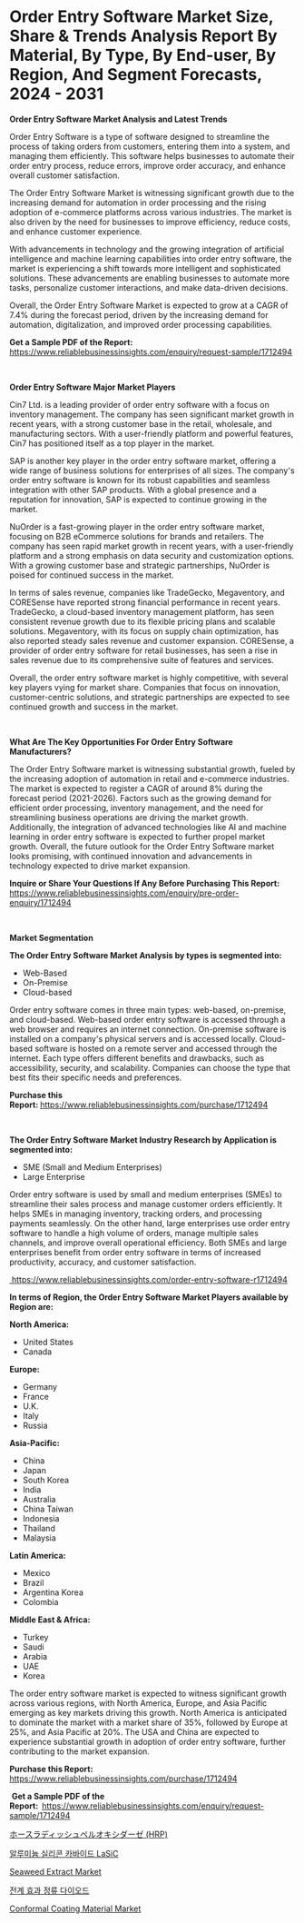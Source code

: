 <p><h1>Order Entry Software Market Size, Share & Trends Analysis Report By Material, By Type, By End-user, By Region, And Segment Forecasts, 2024 - 2031</h1></p><p><strong>Order Entry Software Market Analysis and Latest Trends</strong></p>
<p><p>Order Entry Software is a type of software designed to streamline the process of taking orders from customers, entering them into a system, and managing them efficiently. This software helps businesses to automate their order entry process, reduce errors, improve order accuracy, and enhance overall customer satisfaction.</p><p>The Order Entry Software Market is witnessing significant growth due to the increasing demand for automation in order processing and the rising adoption of e-commerce platforms across various industries. The market is also driven by the need for businesses to improve efficiency, reduce costs, and enhance customer experience.</p><p>With advancements in technology and the growing integration of artificial intelligence and machine learning capabilities into order entry software, the market is experiencing a shift towards more intelligent and sophisticated solutions. These advancements are enabling businesses to automate more tasks, personalize customer interactions, and make data-driven decisions.</p><p>Overall, the Order Entry Software Market is expected to grow at a CAGR of 7.4% during the forecast period, driven by the increasing demand for automation, digitalization, and improved order processing capabilities.</p></p>
<p><strong>Get a Sample PDF of the Report:&nbsp;</strong> <a href="https://www.reliablebusinessinsights.com/enquiry/request-sample/1712494">https://www.reliablebusinessinsights.com/enquiry/request-sample/1712494</a></p>
<p>&nbsp;</p>
<p><strong>Order Entry Software Major Market Players</strong></p>
<p><p>Cin7 Ltd. is a leading provider of order entry software with a focus on inventory management. The company has seen significant market growth in recent years, with a strong customer base in the retail, wholesale, and manufacturing sectors. With a user-friendly platform and powerful features, Cin7 has positioned itself as a top player in the market.</p><p>SAP is another key player in the order entry software market, offering a wide range of business solutions for enterprises of all sizes. The company's order entry software is known for its robust capabilities and seamless integration with other SAP products. With a global presence and a reputation for innovation, SAP is expected to continue growing in the market.</p><p>NuOrder is a fast-growing player in the order entry software market, focusing on B2B eCommerce solutions for brands and retailers. The company has seen rapid market growth in recent years, with a user-friendly platform and a strong emphasis on data security and customization options. With a growing customer base and strategic partnerships, NuOrder is poised for continued success in the market.</p><p>In terms of sales revenue, companies like TradeGecko, Megaventory, and CORESense have reported strong financial performance in recent years. TradeGecko, a cloud-based inventory management platform, has seen consistent revenue growth due to its flexible pricing plans and scalable solutions. Megaventory, with its focus on supply chain optimization, has also reported steady sales revenue and customer expansion. CORESense, a provider of order entry software for retail businesses, has seen a rise in sales revenue due to its comprehensive suite of features and services. </p><p>Overall, the order entry software market is highly competitive, with several key players vying for market share. Companies that focus on innovation, customer-centric solutions, and strategic partnerships are expected to see continued growth and success in the market.</p></p>
<p>&nbsp;</p>
<p><strong>What Are The Key Opportunities For Order Entry Software Manufacturers?</strong></p>
<p><p>The Order Entry Software market is witnessing substantial growth, fueled by the increasing adoption of automation in retail and e-commerce industries. The market is expected to register a CAGR of around 8% during the forecast period (2021-2026). Factors such as the growing demand for efficient order processing, inventory management, and the need for streamlining business operations are driving the market growth. Additionally, the integration of advanced technologies like AI and machine learning in order entry software is expected to further propel market growth. Overall, the future outlook for the Order Entry Software market looks promising, with continued innovation and advancements in technology expected to drive market expansion.</p></p>
<p><strong>Inquire or Share Your Questions If Any Before Purchasing This Report:</strong> <a href="https://www.reliablebusinessinsights.com/enquiry/pre-order-enquiry/1712494">https://www.reliablebusinessinsights.com/enquiry/pre-order-enquiry/1712494</a></p>
<p>&nbsp;</p>
<p><strong>Market Segmentation</strong></p>
<p><strong>The Order Entry Software Market Analysis by types is segmented into:</strong></p>
<p><ul><li>Web-Based</li><li>On-Premise</li><li>Cloud-based</li></ul></p>
<p><p>Order entry software comes in three main types: web-based, on-premise, and cloud-based. Web-based order entry software is accessed through a web browser and requires an internet connection. On-premise software is installed on a company's physical servers and is accessed locally. Cloud-based software is hosted on a remote server and accessed through the internet. Each type offers different benefits and drawbacks, such as accessibility, security, and scalability. Companies can choose the type that best fits their specific needs and preferences.</p></p>
<p><strong>Purchase this Report:&nbsp;</strong><a href="https://www.reliablebusinessinsights.com/purchase/1712494">https://www.reliablebusinessinsights.com/purchase/1712494</a></p>
<p>&nbsp;</p>
<p><strong>The Order Entry Software Market Industry Research by Application is segmented into:</strong></p>
<p><ul><li>SME (Small and Medium Enterprises)</li><li>Large Enterprise</li></ul></p>
<p><p>Order entry software is used by small and medium enterprises (SMEs) to streamline their sales process and manage customer orders efficiently. It helps SMEs in managing inventory, tracking orders, and processing payments seamlessly. On the other hand, large enterprises use order entry software to handle a high volume of orders, manage multiple sales channels, and improve overall operational efficiency. Both SMEs and large enterprises benefit from order entry software in terms of increased productivity, accuracy, and customer satisfaction.</p></p>
<p><a href="https://www.reliablebusinessinsights.com/order-entry-software-r1712494">&nbsp;https://www.reliablebusinessinsights.com/order-entry-software-r1712494</a></p>
<p><strong>In terms of Region, the Order Entry Software Market Players available by Region are:</strong></p>
<p>
    <p> <strong> North America: </strong>
        <ul>
            <li>United States</li>
            <li>Canada</li>
        </ul>
        </p> 
    <p> <strong> Europe: </strong>
        <ul>
            <li>Germany</li>
            <li>France</li>
            <li>U.K.</li>
            <li>Italy</li>
            <li>Russia</li>
        </ul>
        </p> 
    <p> <strong> Asia-Pacific: </strong>
        <ul>
            <li>China</li>
            <li>Japan</li>
            <li>South Korea</li>
            <li>India</li>
            <li>Australia</li>
            <li>China Taiwan</li>
            <li>Indonesia</li>
            <li>Thailand</li>
            <li>Malaysia</li>
        </ul>
        </p> 
    <p> <strong> Latin America: </strong>
        <ul>
            <li>Mexico</li>
            <li>Brazil</li>
            <li>Argentina Korea</li>
            <li>Colombia</li>
        </ul>
        </p> 
    <p> <strong> Middle East & Africa: </strong>
        <ul>
            <li>Turkey</li>
            <li>Saudi</li>
            <li>Arabia</li>
            <li>UAE</li>
            <li>Korea</li>
        </ul>
    </p>
    </p>
<p><p>The order entry software market is expected to witness significant growth across various regions, with North America, Europe, and Asia Pacific emerging as key markets driving this growth. North America is anticipated to dominate the market with a market share of 35%, followed by Europe at 25%, and Asia Pacific at 20%. The USA and China are expected to experience substantial growth in adoption of order entry software, further contributing to the market expansion.</p></p>
<p><strong>Purchase this Report: </strong><a href="https://www.reliablebusinessinsights.com/purchase/1712494">https://www.reliablebusinessinsights.com/purchase/1712494</a></p>
<p>&nbsp;<strong>Get a Sample PDF of the Report:&nbsp;&nbsp;</strong><a href="https://www.reliablebusinessinsights.com/enquiry/request-sample/1712494">https://www.reliablebusinessinsights.com/enquiry/request-sample/1712494</a></p>
<p><strong></strong></p>
<p><p><a href="https://github.com/reliezer65/Market-Research-Report-List-1/blob/main/7766096127338.md">ホースラディッシュペルオキシダーゼ (HRP)</a></p><p><a href="https://github.com/hasanrajibul387/Market-Research-Report-List-1/blob/main/2282327123804.md">알루미늄 실리콘 카바이드 LaSiC</a></p><p><a href="https://github.com/ashepherd82/Market-Research-Report-List-4/blob/main/seaweed-extract-market.md">Seaweed Extract Market</a></p><p><a href="https://github.com/alpinestartsekian/Market-Research-Report-List-1/blob/main/1525678123805.md">전계 효과 정류 다이오드</a></p><p><a href="https://github.com/LeilaniWyman2021/Market-Research-Report-List-1/blob/main/conformal-coating-material-market.md">Conformal Coating Material Market</a></p></p>